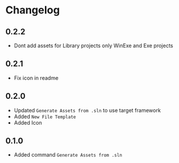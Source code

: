 # Changelog

## 0.2.2
- Dont add assets for Library projects only WinExe and Exe projects

## 0.2.1 
- Fix icon in readme

## 0.2.0
- Updated `Generate Assets from .sln` to use target framework
- Added `New File Template`
- Added Icon

## 0.1.0
- Added command `Generate Assets from .sln`
